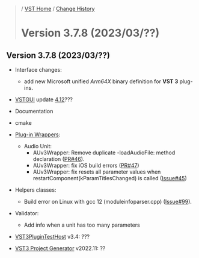 >/ [VST Home](../) / [Change History](./Index.md)
>
># Version 3.7.8 (2023/03/??)

## Version 3.7.8 (2023/03/??)

- Interface changes:
  - add new Microsoft unified *Arm64X* binary definition for **VST 3** plug-ins.
- [VSTGUI](../What+is+the+VST+3+SDK/VSTGUI.md) update [4.12](https://github.com/steinbergmedia/vstgui/releases/tag/vstgui4_12)???
  
- Documentation

- cmake

- [Plug-in Wrappers](../What+is+the+VST+3+SDK/Wrappers/Index.md):
  - Audio Unit:
    - AUv3Wrapper: Remove duplicate -loadAudioFile: method declaration ([PR#46](https://github.com/steinbergmedia/vst3_public_sdk/pull/46)).
    - AUv3Wrapper: fix iOS build errors ([PR#47](https://github.com/steinbergmedia/vst3_public_sdk/pull/46))
    - AUv3Wrapper: fix resets all parameter values when restartComponent(kParamTitlesChanged) is called ([Issue#45](https://github.com/steinbergmedia/vst3_public_sdk/issues/45))

- Helpers classes:
  - Build error on Linux with gcc 12 (moduleinfoparser.cpp) ([Issue#99](https://github.com/steinbergmedia/vst3_public_sdk/pull/46)).

- Validator:
  - Add info when a unit has too many parameters

- [VST3PluginTestHost](../What+is+the+VST+3+SDK/Plug-in+Test+Host.md) v3.4: ???

- [VST3 Project Generator](../What+is+the+VST+3+SDK/Project+Generator.md) v2022.11: ??
